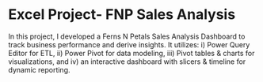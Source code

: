 # Excel Project- FNP Sales Analysis
In this project, I developed a Ferns N Petals Sales Analysis Dashboard to track business performance and derive insights. It utilizes: i) Power Query Editor for ETL, ii) Power Pivot for data modeling, iii) Pivot tables &amp; charts for visualizations, and iv) an interactive dashboard with slicers &amp; timeline for dynamic reporting.
